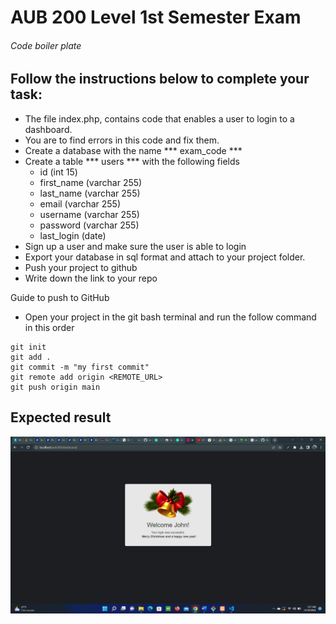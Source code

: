# AUB 200 Level 1st Semester Exam 
###### Code boiler plate

## Follow the instructions below to complete your task:
- The file index.php, contains code that enables a user to login to a dashboard. 
- You are to find errors in this code and fix them.
- Create a database with the name *** exam_code *** 
- Create a table *** users *** with the following fields
    - id (int 15)
    - first_name (varchar 255)
    - last_name (varchar 255)
    - email (varchar 255)
    - username (varchar 255)
    - password (varchar 255)
    - last_login (date)
- Sign up a user and make sure the user is able to login
- Export your database in sql format and attach to your project folder.
- Push your project to github
- Write down the link to your repo

Guide to push to GitHub
- Open your project in the git bash terminal and run the follow command in this order

```
git init
git add .
git commit -m "my first commit" 
git remote add origin <REMOTE_URL>
git push origin main
```

## Expected result

![Dashboard screenshot](/assets/img/Screenshot%20(3).png)
